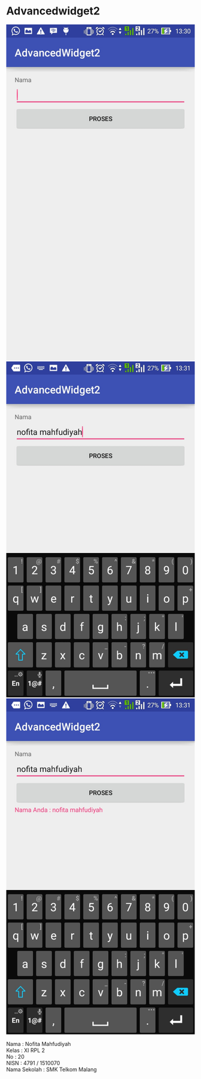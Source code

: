 # Advancedwidget2

![Screenshot](https://github.com/nofitaaaa/Advancedwidget2/blob/master/Screenshot_2016-09-25-13-30-53.jpg)
![Screenshot](https://github.com/nofitaaaa/Advancedwidget2/blob/master/Screenshot_2016-09-25-13-31-02.jpg)
![Screenshot](https://github.com/nofitaaaa/Advancedwidget2/blob/master/Screenshot_2016-09-25-13-31-06.jpg)

Nama : Nofita Mahfudiyah <br>
Kelas : XI RPL 2 <br>
No : 20 <br>
NISN : 4791 / 1510070 <br> 
Nama Sekolah : SMK Telkom Malang
